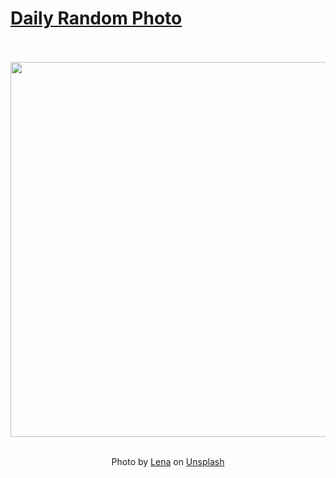 # [Daily Random Photo](https://www.dailyrandomphoto.com/)

<div align="center">
  <br>
  <br>
  <a href="https://www.dailyrandomphoto.com/p/2023/2023-04-09/"><img src="https://images.unsplash.com/photo-1680484006397-64f3fcd8fc14?crop=entropy&cs=tinysrgb&fit=max&fm=jpg&ixid=Mnw3NzUwOHwwfDF8cmFuZG9tfHx8fHx8fHx8MTY4MTAwMDMwNQ&ixlib=rb-4.0.3&q=80&w=1080" width="600px"></a>
  <br>
  <br>
  <p class="has-text-grey">Photo by <a href="https://unsplash.com/@caspersomia?utm_source=Daily%20Random%20Photo&amp;utm_medium=referral" target="_blank" rel="noopener noreferrer">Lena</a> on <a href="https://unsplash.com/photos/oIvprEzFc0g?utm_source=Daily%20Random%20Photo&amp;utm_medium=referral" target="_blank" rel="noopener noreferrer">Unsplash</a></p>
</div>
